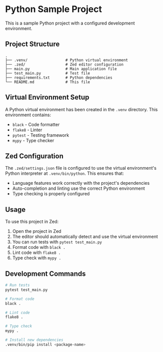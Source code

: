# Python Sample Project

This is a sample Python project with a configured development environment.

## Project Structure

```
.
├── .venv/                 # Python virtual environment
├── .zed/                  # Zed editor configuration
├── main.py                # Main application file
├── test_main.py           # Test file
├── requirements.txt       # Python dependencies
└── README.md              # This file
```

## Virtual Environment Setup

A Python virtual environment has been created in the `.venv` directory. This environment contains:

- `black` - Code formatter
- `flake8` - Linter
- `pytest` - Testing framework
- `mypy` - Type checker

## Zed Configuration

The `.zed/settings.json` file is configured to use the virtual environment's Python interpreter at `.venv/bin/python`. This ensures that:

- Language features work correctly with the project's dependencies
- Auto-completion and linting use the correct Python environment
- Type checking is properly configured

## Usage

To use this project in Zed:

1. Open the project in Zed
2. The editor should automatically detect and use the virtual environment
3. You can run tests with `pytest test_main.py`
4. Format code with `black .`
5. Lint code with `flake8 .`
6. Type check with `mypy .`

## Development Commands

```bash
# Run tests
pytest test_main.py

# Format code
black .

# Lint code
flake8 .

# Type check
mypy .

# Install new dependencies
.venv/bin/pip install <package-name>
```

